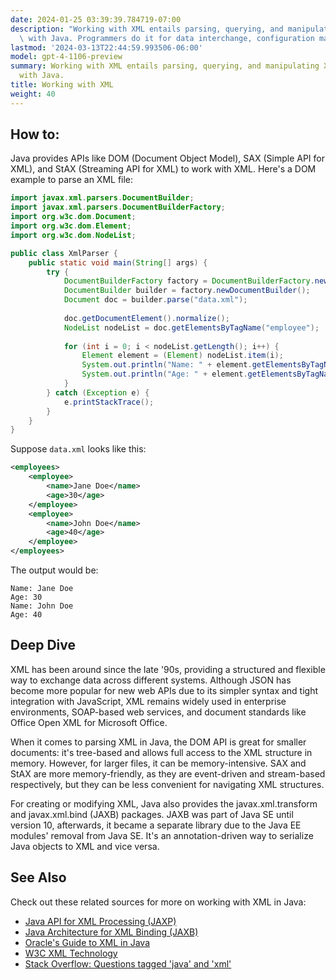 ```yaml
---
date: 2024-01-25 03:39:39.784719-07:00
description: "Working with XML entails parsing, querying, and manipulating XML documents\
  \ with Java. Programmers do it for data interchange, configuration management,\u2026"
lastmod: '2024-03-13T22:44:59.993506-06:00'
model: gpt-4-1106-preview
summary: Working with XML entails parsing, querying, and manipulating XML documents
  with Java.
title: Working with XML
weight: 40
---
```


## How to:
Java provides APIs like DOM (Document Object Model), SAX (Simple API for XML), and StAX (Streaming API for XML) to work with XML. Here's a DOM example to parse an XML file:

```java
import javax.xml.parsers.DocumentBuilder;
import javax.xml.parsers.DocumentBuilderFactory;
import org.w3c.dom.Document;
import org.w3c.dom.Element;
import org.w3c.dom.NodeList;

public class XmlParser {
    public static void main(String[] args) {
        try {
            DocumentBuilderFactory factory = DocumentBuilderFactory.newInstance();
            DocumentBuilder builder = factory.newDocumentBuilder();
            Document doc = builder.parse("data.xml");
            
            doc.getDocumentElement().normalize();
            NodeList nodeList = doc.getElementsByTagName("employee");
            
            for (int i = 0; i < nodeList.getLength(); i++) {
                Element element = (Element) nodeList.item(i);
                System.out.println("Name: " + element.getElementsByTagName("name").item(0).getTextContent());
                System.out.println("Age: " + element.getElementsByTagName("age").item(0).getTextContent());
            }
        } catch (Exception e) {
            e.printStackTrace();
        }
    }
}
```

Suppose `data.xml` looks like this:

```xml
<employees>
    <employee>
        <name>Jane Doe</name>
        <age>30</age>
    </employee>
    <employee>
        <name>John Doe</name>
        <age>40</age>
    </employee>
</employees>
```

The output would be:

```
Name: Jane Doe
Age: 30
Name: John Doe
Age: 40
```

## Deep Dive
XML has been around since the late '90s, providing a structured and flexible way to exchange data across different systems. Although JSON has become more popular for new web APIs due to its simpler syntax and tight integration with JavaScript, XML remains widely used in enterprise environments, SOAP-based web services, and document standards like Office Open XML for Microsoft Office.

When it comes to parsing XML in Java, the DOM API is great for smaller documents: it's tree-based and allows full access to the XML structure in memory. However, for larger files, it can be memory-intensive. SAX and StAX are more memory-friendly, as they are event-driven and stream-based respectively, but they can be less convenient for navigating XML structures.

For creating or modifying XML, Java also provides the javax.xml.transform and javax.xml.bind (JAXB) packages. JAXB was part of Java SE until version 10, afterwards, it became a separate library due to the Java EE modules' removal from Java SE. It's an annotation-driven way to serialize Java objects to XML and vice versa.

## See Also
Check out these related sources for more on working with XML in Java:
- [Java API for XML Processing (JAXP)](https://docs.oracle.com/javase/8/docs/technotes/guides/xml/jaxp/index.html)
- [Java Architecture for XML Binding (JAXB)](https://javaee.github.io/jaxb-v2/)
- [Oracle's Guide to XML in Java](https://docs.oracle.com/javase/tutorial/jaxp/index.html)
- [W3C XML Technology](https://www.w3.org/standards/xml/)
- [Stack Overflow: Questions tagged 'java' and 'xml'](https://stackoverflow.com/questions/tagged/java+xml)
